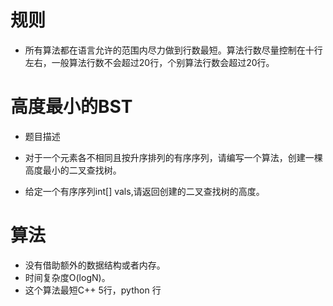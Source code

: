 # 规则

 - 所有算法都在语言允许的范围内尽力做到行数最短。算法行数尽量控制在十行左右，一般算法行数不会超过20行，个别算法行数会超过20行。


# 高度最小的BST

 - 题目描述
 - 对于一个元素各不相同且按升序排列的有序序列，请编写一个算法，创建一棵高度最小的二叉查找树。

 - 给定一个有序序列int[] vals,请返回创建的二叉查找树的高度。

# 算法
 - 没有借助额外的数据结构或者内存。
 - 时间复杂度O(logN)。
 - 这个算法最短C++ 5行，python 行
